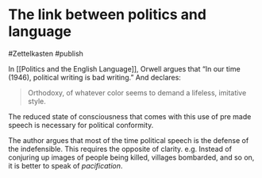 # The link between politics and language
#Zettelkasten #publish

In [[Politics and the English Language]], Orwell argues that “In our time (1946), political writing is bad writing.” And declares: 

> Orthodoxy, of whatever color seems to demand a lifeless, imitative style.  

The reduced state of consciousness that comes with this use of pre made speech is necessary for political conformity.

The author argues that most of the time political speech is the defense of the indefensible. This requires the opposite of clarity. e.g. Instead of conjuring up images of people being killed, villages bombarded, and so on, it is better to speak of _pacification_.
